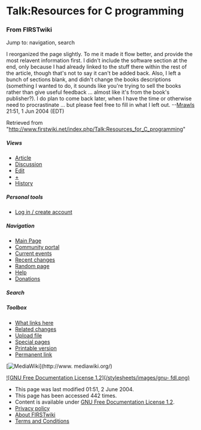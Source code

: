 # Talk:Resources for C programming

### From FIRSTwiki

Jump to: navigation, search

I reorganized the page slightly. To me it made it flow better, and provide the
most relavent information first. I didn't include the software section at the
end, only because I had already linked to the stuff there within the rest of
the article, though that's not to say it can't be added back. Also, I left a
bunch of sections blank, and didn't change the books descriptions (something I
wanted to do, it sounds like you're trying to sell the books rather than give
useful feedback ... almost like it's from the book's publisher?). I do plan to
come back later, when I have the time or otherwise need to procrastinate ...
but please feel free to fill in what I left out.
--[Mrawls](/index.php/User:Mrawls "User:Mrawls" ) 21:51, 1 Jun 2004 (EDT)

Retrieved from
"<http://www.firstwiki.net/index.php/Talk:Resources_for_C_programming>"

##### Views

  * [Article](/index.php/Resources_for_C_programming)
  * [Discussion](/index.php/Talk:Resources_for_C_programming)
  * [Edit](/index.php?title=Talk:Resources_for_C_programming&action=edit)
  * [+](/index.php?title=Talk:Resources_for_C_programming&action=edit&section=new)
  * [History](/index.php?title=Talk:Resources_for_C_programming&action=history)

##### Personal tools

  * [Log in / create account](/index.php?title=Special:Userlogin&returnto=Talk:Resources_for_C_programming)

[](/index.php/Main_Page "Main Page" )

##### Navigation

  * [Main Page](/index.php/Main_Page)
  * [Community portal](/index.php/FIRSTwiki:Community_portal)
  * [Current events](/index.php/Current_events)
  * [Recent changes](/index.php/Special:Recentchanges)
  * [Random page](/index.php/Special:Random)
  * [Help](/index.php/Help:Contents)
  * [Donations](/index.php/FIRSTwiki:Site_support)

##### Search



##### Toolbox

  * [What links here](/index.php/Special:Whatlinkshere/Talk:Resources_for_C_programming)
  * [Related changes](/index.php/Special:Recentchangeslinked/Talk:Resources_for_C_programming)
  * [Upload file](/index.php/Special:Upload)
  * [Special pages](/index.php/Special:Specialpages)
  * [Printable version](/index.php?title=Talk:Resources_for_C_programming&printable=yes)
  * [Permanent link](/index.php?title=Talk:Resources_for_C_programming&oldid=38017)

[![MediaWiki](/skins/common/images/poweredby_mediawiki_88x31.png)](http://www.
mediawiki.org/)

[![GNU Free Documentation License 1.2](/stylesheets/images/gnu-
fdl.png)](http://www.gnu.org/copyleft/fdl.html)

  * This page was last modified 01:51, 2 June 2004.
  * This page has been accessed 442 times.
  * Content is available under [GNU Free Documentation License 1.2](http://www.gnu.org/copyleft/fdl.html "http://www.gnu.org/copyleft/fdl.html" ).
  * [Privacy policy](/index.php/FIRSTwiki:Privacy_policy "FIRSTwiki:Privacy policy" )
  * [About FIRSTwiki](/index.php/FIRSTwiki:About "FIRSTwiki:About" )
  * [Terms and Conditions](/index.php/FIRSTwiki:Terms_and_conditions "FIRSTwiki:Terms and conditions" )

